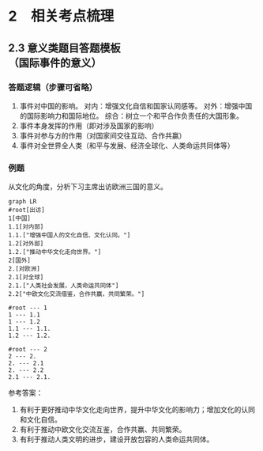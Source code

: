# 2　相关考点梳理

## 2.3 意义类题目答题模板<br />（国际事件的意义）

### 答题逻辑（步骤可省略）

1. 事件对中国的影响。
    对内：增强文化自信和国家认同感等。
    对外：增强中国的国际影响力和国际地位。
    综合：树立一个和平合作负责任的大国形象。
2. 事件本身发挥的作用（即对涉及国家的影响）
3. 事件对参与方的作用（对国家间交往互动、合作共赢）
4. 事件对全世界全人类（和平与发展、经济全球化、人类命运共同体等）

### 例题

从文化的角度，分析下习主席出访欧洲三国的意义。
```mermaid
graph LR
#root[出访]
1[中国]
1.1[对内部]
1.1.["增强中国人的文化自信、文化认同。"]
1.2[对外部]
1.2.["推动中华文化走向世界。"]
2[国外]
2.[对欧洲]
2.1[对全球]
2.1.["人类社会发展，人类命运共同体"]
2.2["中欧文化交流借鉴，合作共赢，共同繁荣。"]

#root --- 1
1 --- 1.1
1 --- 1.2
1.1 --- 1.1.
1.2 --- 1.2.

#root --- 2
2 --- 2.
2. --- 2.1
2. --- 2.2
2.1 --- 2.1.
```
参考答案：
  1. 有利于更好推动中华文化走向世界，提升中华文化的影响力；增加文化的认同和文化自信。
  2. 有利于推动中欧文化交流互鉴，合作共赢、共同繁荣。
  3. 有利于推动人类文明的进步，建设开放包容的人类命运共同体。